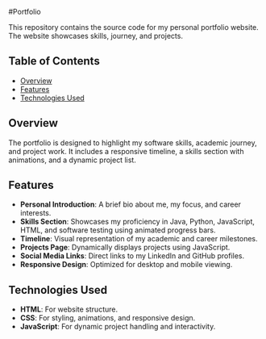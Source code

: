 #Portfolio

This repository contains the source code for my personal portfolio website. The website showcases skills, journey, and projects.

## Table of Contents

- [Overview](#overview)
- [Features](#features)
- [Technologies Used](#technologies-used)

## Overview

The portfolio is designed to highlight my software skills, academic journey, and project work. It includes a responsive timeline, a skills section with animations, and a dynamic project list.

## Features

- **Personal Introduction**: A brief bio about me, my focus, and career interests.
- **Skills Section**: Showcases my proficiency in Java, Python, JavaScript, HTML, and software testing using animated progress bars.
- **Timeline**: Visual representation of my academic and career milestones.
- **Projects Page**: Dynamically displays projects using JavaScript.
- **Social Media Links**: Direct links to my LinkedIn and GitHub profiles.
- **Responsive Design**: Optimized for desktop and mobile viewing.

## Technologies Used

- **HTML**: For website structure.
- **CSS**: For styling, animations, and responsive design.
- **JavaScript**: For dynamic project handling and interactivity.


